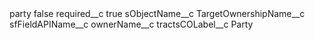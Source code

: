 <?xml version="1.0" encoding="UTF-8"?>
<CustomMetadata xmlns="http://soap.sforce.com/2006/04/metadata" xmlns:xsi="http://www.w3.org/2001/XMLSchema-instance" xmlns:xsd="http://www.w3.org/2001/XMLSchema">
    <label>party</label>
    <protected>false</protected>
    <values>
        <field>required__c</field>
        <value xsi:type="xsd:boolean">true</value>
    </values>
    <values>
        <field>sObjectName__c</field>
        <value xsi:type="xsd:string">TargetOwnershipName__c</value>
    </values>
    <values>
        <field>sfFieldAPIName__c</field>
        <value xsi:type="xsd:string">ownerName__c</value>
    </values>
    <values>
        <field>tractsCOLabel__c</field>
        <value xsi:type="xsd:string">Party</value>
    </values>
</CustomMetadata>
